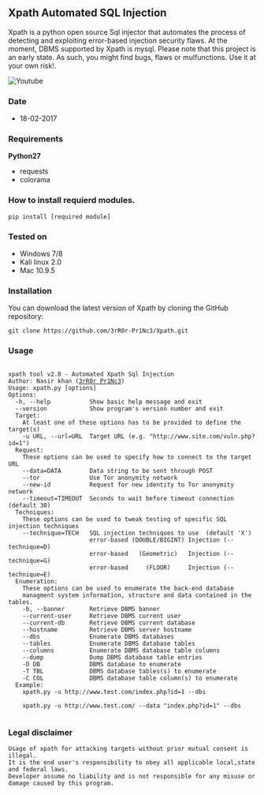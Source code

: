 ## Xpath Automated SQL Injection

<p>Xpath is a python open source Sql injector that automates the process of detecting and exploiting error-based injection security flaws. At the moment, DBMS supported by Xpath is mysql. Please note that this project is an early state. As such, you might find bugs, flaws or mulfunctions. Use it at your own risk!.</p>

![Youtube](https://www.youtube.com/c/bd-cyber-mafia)

### Date

- 18-02-2017
### Requirements

**Python27**
- requests
- colorama
### How to install requierd modules.
    pip install [required module]

### Tested on

- Windows 7/8
- Kali linux 2.0
- Mac 10.9.5
### Installation

<p>You can download the latest version of Xpath by cloning the GitHub repository:</p>
<pre><code>git clone https://github.com/3rR0r-Pr1Nc3/Xpath.git</code></pre>

### Usage

<pre><code>
xpath tool v2.0 - Automated Xpath Sql Injection
Author: Nasir khan (<a href="http://bd-cyber-mafia.blogspot.com/">3rR0r Pr1Nc3</a>)
Usage: xpath.py [options]
Options:
  -h, --help           Show basic help message and exit
  --version            Show program's version number and exit
  Target:
    At least one of these options has to be provided to define the target(s)	
    -u URL, --url=URL  Target URL (e.g. "http://www.site.com/vuln.php?id=1")
  Request:
    These options can be used to specify how to connect to the target URL
    --data=DATA        Data string to be sent through POST
    --tor              Use Tor anonymity network
    --new-id           Request for new identity to Tor anonymity network
    --timeout=TIMEOUT  Seconds to wait before timeout connection (default 30)
  Techniques:
    These options can be used to tweak testing of specific SQL injection techniques
    --technique=TECH   SQL injection techniques to use  (default 'X')
                       error-based (DOUBLE/BIGINT) Injection (--technique=D)
                       error-based   (Geometric)   Injection (--technique=G)
                       error-based     (FLOOR)     Injection (--technique=E)
  Enumeration:
    These options can be used to enumerate the back-end database
    managment system information, structure and data contained in the tables.
    -b, --banner       Retrieve DBMS banner
    --current-user     Retrieve DBMS current user
    --current-db       Retrieve DBMS current database
    --hostname         Retrieve DBMS server hostname
    --dbs              Enumerate DBMS databases
    --tables           Enumerate DBMS database tables
    --columns          Enumerate DBMS database table columns
    --dump             Dump DBMS database table entries
    -D DB              DBMS database to enumerate
    -T TBL             DBMS database tables(s) to enumerate
    -C COL             DBMS database table column(s) to enumerate
  Example:
    xpath.py -u http://www.test.com/index.php?id=1 --dbs<br />
    xpath.py -u http://www.test.com/ --data "index.php?id=1" --dbs
  </code></pre>
### Legal disclaimer

    Usage of xpath for attacking targets without prior mutual consent is illegal.
    It is the end user's responsibility to obey all applicable local,state and federal laws. 
    Developer assume no liability and is not responsible for any misuse or damage caused by this program.
